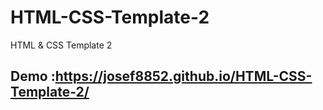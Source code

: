 # HTML-CSS-Template-2
HTML &amp; CSS Template 2

## Demo :https://josef8852.github.io/HTML-CSS-Template-2/
